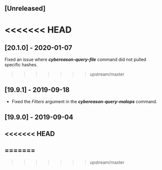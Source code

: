 ## [Unreleased]


<<<<<<< HEAD
=======
## [20.1.0] - 2020-01-07
Fixed an issue where ***cybereason-query-file*** command did not pulled specific hashes.

>>>>>>> upstream/master
## [19.9.1] - 2019-09-18
- Fixed the *Filters* argument in the ***cybereason-query-malops*** command.



## [19.9.0] - 2019-09-04
<<<<<<< HEAD
-
=======
-
>>>>>>> upstream/master
